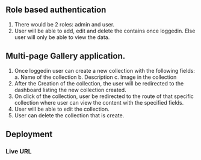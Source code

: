 ## Role based authentication

1. There would be 2 roles: admin and user.
2. User will be able to add, edit and delete the contains once loggedin. Else user will only be able to view the data.

## Multi-page Gallery application.

1. Once loggedin user can create a new collection with the following fields:
   a. Name of the collection
   b. Description
   c. Image in the collection
2. After the Creation of the collection, the user will be redirected to the
   dashboard listing the new collection created.
3. On click of the collection, user be redirected to the route of that specific
   collection where user can view the content with the specified fields.
4. User will be able to edit the collection.
5. User can delete the collection that is create.

## Deployment

### Live URL
